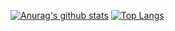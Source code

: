 [![Anurag's github stats](https://github-readme-stats.vercel.app/api?username=brian-izaki&show_icons=true&theme=tokyonight)](https://github.com/anuraghazra/github-readme-stats)
[![Top Langs](https://github-readme-stats.vercel.app/api/top-langs/?username=brian-izaki&layout=compact&theme=tokyonight)](https://github.com/anuraghazra/github-readme-stats)
